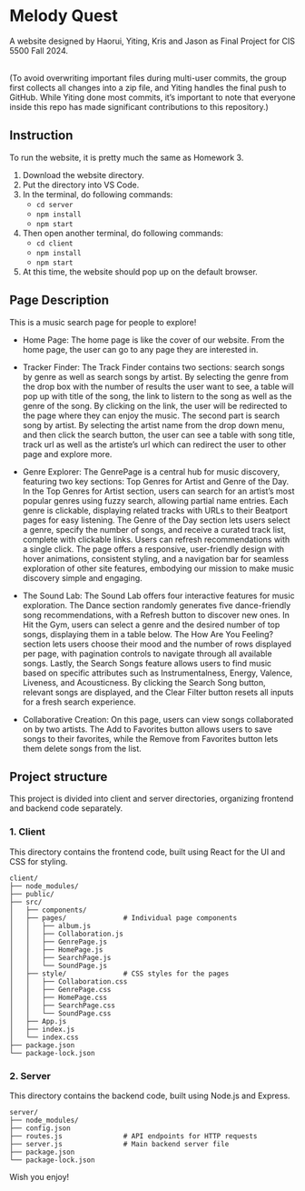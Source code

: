# Melody Quest
A website designed by Haorui, Yiting, Kris and Jason as Final Project for CIS 5500 Fall 2024. 

<br>(To avoid overwriting important files during multi-user commits, the group first collects all changes into a zip file, and Yiting handles the final push to GitHub. While Yiting done most commits, it’s important to note that everyone inside this repo has made significant contributions to this repository.) <br>

## Instruction
To run the website, it is pretty much the same as Homework 3. 
1. Download the website directory.
2. Put the directory into VS Code.
3. In the terminal, do following commands:
   - ```cd server```
   - ```npm install```
   - ```npm start```
4. Then open another terminal, do following commands:
   - ```cd client```
   - ```npm install```
   - ```npm start```
5. At this time, the website should pop up on the default browser.

## Page Description
This is a music search page for people to explore! 

- Home Page: The home page is like the cover of our website. From the home page, the user can go to any page they are interested in.
- Tracker Finder: The Track Finder contains two sections: search songs by genre as well as search songs by artist. By selecting the genre from the drop box with the number of results the user want to see, a table will pop up with title of the song, the link to listern to the song as well as the genre of the song. By clicking on the link, the user will be redirected to the page where they can enjoy the music. 
The second part is search song by artist. By selecting the artist name from the drop down menu, and then click the search button, the user can see a table with song title, track url as well as the artiste’s url which can redirect the user to other page and explore more.  

- Genre Explorer: The GenrePage is a central hub for music discovery, featuring two key sections: Top Genres for Artist and Genre of the Day. In the Top Genres for Artist section, users can search for an artist’s most popular genres using fuzzy search, allowing partial name entries. Each genre is clickable, displaying related tracks with URLs to their Beatport pages for easy listening. The Genre of the Day section lets users select a genre, specify the number of songs, and receive a curated track list, complete with clickable links. Users can refresh recommendations with a single click. The page offers a responsive, user-friendly design with hover animations, consistent styling, and a navigation bar for seamless exploration of other site features, embodying our mission to make music discovery simple and engaging.

- The Sound Lab: The Sound Lab offers four interactive features for music exploration. The Dance section randomly generates five dance-friendly song recommendations, with a Refresh button to discover new ones. In Hit the Gym, users can select a genre and the desired number of top songs, displaying them in a table below. The How Are You Feeling? section lets users choose their mood and the number of rows displayed per page, with pagination controls to navigate through all available songs. Lastly, the Search Songs feature allows users to find music based on specific attributes such as Instrumentalness, Energy, Valence, Liveness, and Acousticness. By clicking the Search Song button, relevant songs are displayed, and the Clear Filter button resets all inputs for a fresh search experience.

- Collaborative Creation: On this page, users can view songs collaborated on by two artists. The Add to Favorites button allows users to save songs to their favorites, while the Remove from Favorites button lets them delete songs from the list.


## Project structure 
This project is divided into client and server directories, organizing frontend and backend code separately.

### 1. Client
This directory contains the frontend code, built using React for the UI and CSS for styling.

```plaintext
client/
├── node_modules/          
├── public/                 
├── src/                    
│   ├── components/        
│   ├── pages/              # Individual page components
│   │   ├── album.js        
│   │   ├── Collaboration.js 
│   │   ├── GenrePage.js    
│   │   ├── HomePage.js     
│   │   ├── SearchPage.js   
│   │   └── SoundPage.js   
│   ├── style/              # CSS styles for the pages
│   │   ├── Collaboration.css
│   │   ├── GenrePage.css
│   │   ├── HomePage.css
│   │   ├── SearchPage.css
│   │   └── SoundPage.css
│   ├── App.js              
│   ├── index.js            
│   └── index.css           
├── package.json            
└── package-lock.json       

```

### 2. Server 
This directory contains the backend code, built using Node.js and Express.

```plaintext
server/
├── node_modules/           
├── config.json             
├── routes.js               # API endpoints for HTTP requests
├── server.js               # Main backend server file
├── package.json           
└── package-lock.json      
```

Wish you enjoy!
